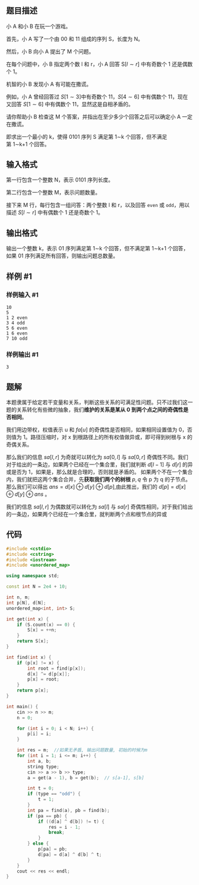 # 
## 题目描述
小 A 和小 B 在玩一个游戏。

首先，小 A 写了一个由 00 和 11 组成的序列 S，长度为 N。

然后，小 B 向小 A 提出了 M 个问题。

在每个问题中，小 B 指定两个数 l 和 r，小 A 回答 S$[l∼r]$ 中有奇数个 1 还是偶数个 1。

机智的小 B 发现小 A 有可能在撒谎。

例如，小 A 曾经回答过 $S[1∼3]$中有奇数个 11，$S[4∼6]$ 中有偶数个 11，现在又回答 $S[1∼6]$ 中有偶数个 11，显然这是自相矛盾的。

请你帮助小 B 检查这 M 个答案，并指出在至少多少个回答之后可以确定小 A 一定在撒谎。

即求出一个最小的 k，使得 0101 序列 S 满足第 1∼k 个回答，但不满足第 1∼k+1 个回答。

## 输入格式
第一行包含一个整数 N，表示 0101 序列长度。

第二行包含一个整数 M，表示问题数量。

接下来 M 行，每行包含一组问答：两个整数 l 和 r，以及回答 `even` 或 `odd`，用以描述 $S[l∼r]$ 中有偶数个 1 还是奇数个 1。


## 输出格式

输出一个整数 k，表示 01 序列满足第 1∼k 个回答，但不满足第 1∼k+1 个回答，如果 01 序列满足所有回答，则输出问题总数量。

## 样例 #1

### 样例输入 #1

```
10
5
1 2 even
3 4 odd
5 6 even
1 6 even
7 10 odd
```

### 样例输出 #1

```
3
```


## 题解
本题隶属于给定若干变量和关系，判断这些关系的可满足性问题。只不过我们这一题的关系转化有些微的抽象，我们**维护的关系是某从 0 到两个点之间的奇偶性是否相同**。

我们用边带权，权值表示 u 和 $fa[u]$ 的奇偶性是否相同，如果相同设置值为 0，否则值为 1。路径压缩时，对 x 到根路径上的所有权值做异或，即可得到树根与 x 的奇偶关系。

那么我们的信息 $sa[l,r]$ 为奇就可以转化为 $sa[0,l]$ 与 $sa[0,r]$ 奇偶性不同。我们对于给出的一条边，如果两个已经在一个集合里，我们就判断 $d[l-1]$ 与 $d[r]$ 的异或是否为 1，如果是，那么就是合理的，否则就是矛盾的。
如果两个不在一个集合内，我们就把这两个集合合并，先**获取我们两个的树根** $p,q$ 令 p 为 q 的子节点。那么我们可以得出 $ans=d[x]\oplus d[y]\oplus d[p]$,由此推出，我们的 $d[p]=d[x]\oplus d[y]\oplus ans$ 。

我们的信息 $sa[l,r]$ 为偶数就可以转化为 $sa[l]$ 与 $sa[r]$ 奇偶性相同，对于我们给出的一条边，如果两个已经在一个集合里，就判断两个点和根节点的异或
## 代码
```cpp
#include <cstdio>
#include <cstring>
#include <iostream>
#include <unordered_map>

using namespace std;

const int N = 2e4 + 10;

int n, m;
int p[N], d[N];
unordered_map<int, int> S;

int get(int x) {
    if (S.count(x) == 0) {
        S[x] = ++n;
    }
    return S[x];
}

int find(int x) {
    if (p[x] != x) {
        int root = find(p[x]);
        d[x] ^= d[p[x]];
        p[x] = root;
    }
    return p[x];
}

int main() {
    cin >> n >> m;
    n = 0;

    for (int i = 0; i < N; i++) {
        p[i] = i;
    }

    int res = m;  //如果无矛盾, 输出问题数量, 初始的时候为m
    for (int i = 1; i <= m; i++) {
        int a, b;
        string type;
        cin >> a >> b >> type;
        a = get(a - 1), b = get(b);  // s[a-1], s[b]

        int t = 0;
        if (type == "odd") {
            t = 1;
        }
        int pa = find(a), pb = find(b);
        if (pa == pb) {
            if ((d[a] ^ d[b]) != t) {
                res = i - 1;
                break;
            }
        } else {
            p[pa] = pb;
            d[pa] = d[a] ^ d[b] ^ t;
        }
    }
    cout << res << endl;
}




```